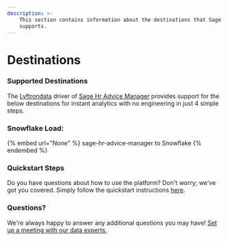 ```yaml
---
description: >-
    This section contains information about the destinations that Sage Hr Advice Manager
    supports.
---
```


# Destinations

### Supported Destinations

The [Lyftrondata](https://www.lyftrondata.com/) driver of [Sage Hr Advice Manager](None) provides support for the below destinations for instant analytics with no engineering in just 4 simple steps.

### Snowflake Load:

{% embed url="None" %}
sage-hr-advice-manager to Snowflake
{% endembed %}

### Quickstart Steps

Do you have questions about how to use the platform? Don't worry; we've got you covered. Simply follow the quickstart instructions [here](README.md).

### Questions? <a href="#questions" id="questions"></a>

We're always happy to answer any additional questions you may have! [Set up a meeting with our data experts.](https://www.lyftrondata.com/book-a-meeting/)
